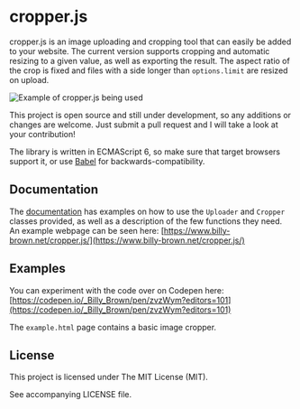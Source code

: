 # cropper.js

cropper.js is an image uploading and cropping tool that can easily be added to your website.
The current version supports cropping and automatic resizing to a given value, as well as exporting the result.
The aspect ratio of the crop is fixed and files with a side longer than `options.limit` are resized on upload.

![Example of cropper.js being used](https://i.imgur.com/mzbeAgY.png)

This project is open source and still under development, so any additions or changes are welcome.
Just submit a pull request and I will take a look at your contribution!

The library is written in ECMAScript 6, so make sure that target browsers support it, or use [Babel](https://babeljs.io/) for backwards-compatibility.

## Documentation

The [documentation](https://billy-brown.net/cropper.js/docs) has examples on how to use the `Uploader` and `Cropper` classes provided, as well as a description of the few functions they need.
An example webpage can be seen here: [https://www.billy-brown.net/cropper.js/](https://www.billy-brown.net/cropper.js/)

## Examples

You can experiment with the code over on Codepen here: [https://codepen.io/_Billy_Brown/pen/zvzWym?editors=101](https://codepen.io/_Billy_Brown/pen/zvzWym?editors=101)

The `example.html` page contains a basic image cropper.

## License

This project is licensed under The MIT License (MIT).

See accompanying LICENSE file.
